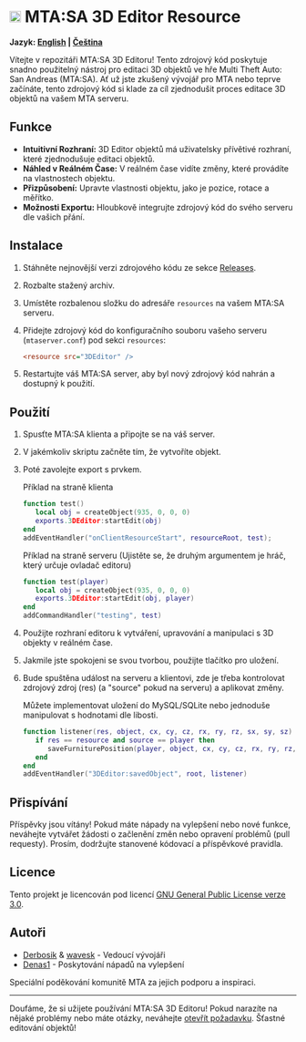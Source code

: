 # <img src="https://multitheftauto.com/mtasa_icon_hq.png" alt="MTA:SA Logo" width="20"> MTA:SA 3D Editor Resource

**Jazyk: [English](README.md) | [Čeština](README-cz.md)**

Vítejte v repozitáři MTA:SA 3D Editoru! Tento zdrojový kód poskytuje snadno použitelný nástroj pro editaci 3D objektů ve hře Multi Theft Auto: San Andreas (MTA:SA). Ať už jste zkušený vývojář pro MTA nebo teprve začínáte, tento zdrojový kód si klade za cíl zjednodušit proces editace 3D objektů na vašem MTA serveru.

## Funkce

- **Intuitivní Rozhraní:** 3D Editor objektů má uživatelsky přívětivé rozhraní, které zjednodušuje editaci objektů.
- **Náhled v Reálném Čase:** V reálném čase vidíte změny, které provádíte na vlastnostech objektu.
- **Přizpůsobení:** Upravte vlastnosti objektu, jako je pozice, rotace a měřítko.
- **Možnosti Exportu:** Hloubkově integrujte zdrojový kód do svého serveru dle vašich přání.

## Instalace

1. Stáhněte nejnovější verzi zdrojového kódu ze sekce [Releases](https://github.com/Derbosik/3DEditor/releases).
2. Rozbalte stažený archiv.
3. Umístěte rozbalenou složku do adresáře `resources` na vašem MTA:SA serveru.
4. Přidejte zdrojový kód do konfiguračního souboru vašeho serveru (`mtaserver.conf`) pod sekci `resources`:

    ```ini
    <resource src="3DEditor" />
    ```
5. Restartujte váš MTA:SA server, aby byl nový zdrojový kód nahrán a dostupný k použití.

## Použití

1. Spusťte MTA:SA klienta a připojte se na váš server.

2. V jakémkoliv skriptu začněte tím, že vytvoříte objekt.

3. Poté zavolejte export s prvkem.

    Příklad na straně klienta
    ```lua
    function test()
       local obj = createObject(935, 0, 0, 0)
       exports.3DEditor:startEdit(obj)
    end
    addEventHandler("onClientResourceStart", resourceRoot, test);
    ```

    Příklad na straně serveru (Ujistěte se, že druhým argumentem je hráč, který určuje ovladač editoru)
    ```lua
    function test(player)
       local obj = createObject(935, 0, 0, 0)
       exports.3DEditor:startEdit(obj, player)
    end
    addCommandHandler("testing", test)

4. Použijte rozhraní editoru k vytváření, upravování a manipulaci s 3D objekty v reálném čase.

5. Jakmile jste spokojeni se svou tvorbou, použijte tlačítko pro uložení.

6. Bude spuštěna událost na serveru a klientovi, zde je třeba kontrolovat zdrojový zdroj (res) (a "source" pokud na serveru) a aplikovat změny.

    Můžete implementovat uložení do MySQL/SQLite nebo jednoduše manipulovat s hodnotami dle libosti.
    ```lua
    function listener(res, object, cx, cy, cz, rx, ry, rz, sx, sy, sz)
       if res == resource and source == player then
          saveFurniturePosition(player, object, cx, cy, cz, rx, ry, rz, sx, sy, sz)
       end
    end
    addEventHandler("3DEditor:savedObject", root, listener)

## Přispívání

Příspěvky jsou vítány! Pokud máte nápady na vylepšení nebo nové funkce, neváhejte vytvářet žádosti o začlenění změn nebo opravení problémů (pull requesty). Prosím, dodržujte stanovené kódovací a příspěvkové pravidla.

## Licence

Tento projekt je licencován pod licencí [GNU General Public License verze 3.0](LICENSE).

## Autoři

- [Derbosik](https://github.com/Derbosik) & [wavesk](https://github.com/wavesk) - Vedoucí vývojáři
- [Denas1](https://github.com/Denas1) - Poskytování nápadů na vylepšení

Speciální poděkování komunitě MTA za jejich podporu a inspiraci.

---

Doufáme, že si užijete používání MTA:SA 3D Editoru! Pokud narazíte na nějaké problémy nebo máte otázky, neváhejte [otevřít požadavku](https://github.com/Derbosik/3DEditor/issues). Šťastné editování objektů!
